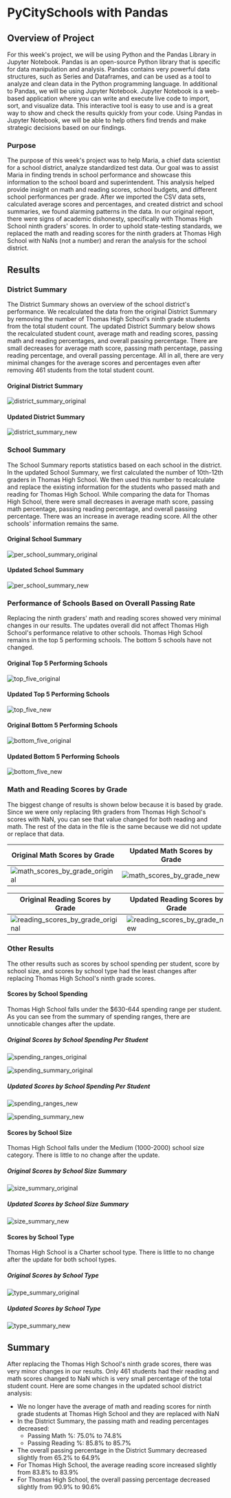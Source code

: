 # PyCitySchools with Pandas

## Overview of Project
For this week's project, we will be using Python and the Pandas Library in Jupyter Notebook. Pandas is an open-source Python library that is specific for data manipulation and analysis. Pandas contains very powerful data structures, such as Series and Dataframes, and can be used as a tool to analyze and clean data in the Python programming language. In additional to Pandas, we will be using Jupyter Notebook. Jupyter Notebook is a web-based application where you can write and execute live code to import, sort, and visualize data. This interactive tool is easy to use and is a great way to show and check the results quickly from your code. Using Pandas in Jupyter Notebook, we will be able to help others find trends and make strategic decisions based on our findings.

### Purpose
The purpose of this week's project was to help Maria, a chief data scientist for a school district, analyze standardized test data. Our goal was to assist Maria in finding trends in school performance and showcase this information to the school board and superintendent. This analysis helped provide insight on math and reading scores, school budgets, and different school performances per grade. After we imported the CSV data sets, calculated average scores and percentages, and created district and school summaries, we found alarming patterns in the data. In our original report, there were signs of academic dishonesty, specifically with Thomas High School ninth graders' scores. In order to uphold state-testing standards, we replaced the math and reading scores for the ninth graders at Thomas High School with NaNs (not a number) and reran the analysis for the school district.

## Results

### District Summary
The District Summary shows an overview of the school district's performance. We recalculated the data from the original District Summary by removing the number of Thomas High School's ninth grade students from the total student count. The updated District Summary below shows the recalculated student count, average math and reading scores, passing math and reading percentages, and overall passing percentage. There are small decreases for average math score, passing math percentage, passing reading percentage, and overall passing percentage. All in all, there are very minimal changes for the average scores and percentages even after removing 461 students from the total student count.

#### Original District Summary
![district_summary_original](/Resources/district_summary_original.PNG)

#### Updated District Summary
![district_summary_new](/Resources/district_summary_new.PNG)

### School Summary
The School Summary reports statistics based on each school in the district. In the updated School Summary, we first calculated the number of 10th-12th graders in Thomas High School. We then used this number to recalculate and replace the existing information for the students who passed math and reading for Thomas High School. While comparing the data for Thomas High School, there were small decreases in average math score, passing math percentage, passing reading percentage, and overall passing percentage. There was an increase in average reading score. All the other schools' information remains the same.

#### Original School Summary
![per_school_summary_original](/Resources/per_school_summary_original.PNG)

#### Updated School Summary
![per_school_summary_new](/Resources/per_school_summary_new.PNG)

### Performance of Schools Based on Overall Passing Rate
Replacing the ninth graders' math and reading scores showed very minimal changes in our results. The updates overall did not affect Thomas High School's performance relative to other schools. Thomas High School remains in the top 5 performing schools. The bottom 5 schools have not changed. 

#### Original Top 5 Performing Schools
![top_five_original](/Resources/top_five_original.PNG)

#### Updated Top 5 Performing Schools
![top_five_new](/Resources/top_five_new.PNG)

#### Original Bottom 5 Performing Schools
![bottom_five_original](/Resources/bottom_five_original.PNG)

#### Updated Bottom 5 Performing Schools
![bottom_five_new](/Resources/bottom_five_new.PNG)

### Math and Reading Scores by Grade
The biggest change of results is shown below because it is based by grade. Since we were only replacing 9th graders from Thomas High School's scores with NaN, you can see that value changed for both reading and math. The rest of the data in the file is the same because we did not update or replace that data. 

|Original Math Scores by Grade     |Updated Math Scores by Grade      |
|------------|-------------|
|![math_scores_by_grade_original](/Resources/math_scores_by_grade_original.PNG)|![math_scores_by_grade_new](/Resources/math_scores_by_grade_new.PNG)|


|Original Reading Scores by Grade     |Updated Reading Scores by Grade      |
|------------|-------------|
|![reading_scores_by_grade_original](/Resources/reading_scores_by_grade_original.PNG)|![reading_scores_by_grade_new](/Resources/reading_scores_by_grade_new.PNG)|


### Other Results
The other results such as scores by school spending per student, score by school size, and scores by school type had the least changes after replacing Thomas High School's ninth grade scores.

#### Scores by School Spending
Thomas High School falls under the $630-644 spending range per student. As you can see from the summary of spending ranges, there are unnoticable changes after the update. 
##### Original Scores by School Spending Per Student
![spending_ranges_original](/Resources/spending_ranges_original.PNG)

![spending_summary_original](/Resources/spending_summary_original.PNG)

##### Updated Scores by School Spending Per Student
![spending_ranges_new](/Resources/spending_ranges_new.PNG)

![spending_summary_new](/Resources/spending_summary_new.PNG)

#### Scores by School Size
Thomas High School falls under the Medium (1000-2000) school size category. There is little to no change after the update. 
##### Original Scores by School Size Summary
![size_summary_original](/Resources/size_summary_original.PNG)

##### Updated Scores by School Size Summary
![size_summary_new](/Resources/size_summary_new.PNG)

#### Scores by School Type
Thomas High School is a Charter school type. There is little to no change after the update for both school types.
##### Original Scores by School Type
![type_summary_original](/Resources/type_summary_original.PNG)

##### Updated Scores by School Type
![type_summary_new](/Resources/type_summary_new.PNG)

## Summary
After replacing the Thomas High School's ninth grade scores, there was very minor changes in our results. Only 461 students had their reading and math scores changed to NaN which is very small percentage of the total student count. Here are some changes in the updated school district analysis:
- We no longer have the average of math and reading scores for ninth grade students at Thomas High School and they are replaced with NaN
- In the District Summary, the passing math and reading percentages decreased:
	- Passing Math %: 75.0% to 74.8%
	- Passing Reading %: 85.8% to 85.7%
- The overall passing percentage in the District Summary decreased slightly from 65.2% to 64.9%
- For Thomas High School, the average reading score increased slightly from 83.8% to 83.9%
- For Thomas High School, the overall passing percentage decreased slightly from 90.9% to 90.6%
